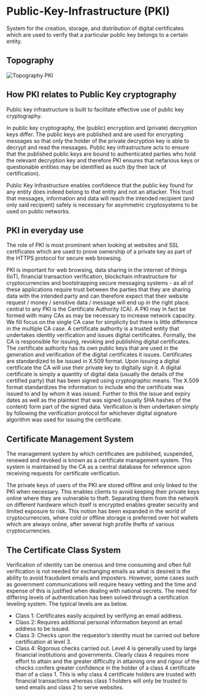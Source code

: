 # Public-Key-Infrastructure (PKI)
 System for the creation, storage, and distribution of digital certificates which are used to verify that a particular public key belongs to a certain entity.
 
 ## Topography 
![Topography PKI](https://user-images.githubusercontent.com/84944319/151466372-ee4d6c9b-b3dc-4d30-985e-280b5c71bfc2.jpg)

## How PKI relates to Public Key cryptography
Public key infrastructure is built to facilitate effective use of public key cryptography.

In public key cryptography, the (public) encryption and (private) decryption keys differ. The public keys are published and are used for encrypting messages so that only the holder of the private decryption key is able to decrypt and read the messages. Public key infrastructure acts to ensure that the published public keys are bound to authenticated parties who hold the relevant decryption key and therefore PKI ensures that nefarious keys or questionable entities may be identified as such (by their lack of certification).

Public Key Infrastructure enables confidence that the public key found for any entity does indeed belong to that entity and not an attacker. This trust that messages, information and data will reach the intended recipient (and only said recipient) safely is necessary for asymmetric cryptosystems to be used on public networks.

## PKI in everyday use
The role of PKI is most prominent when looking at websites and SSL certificates which are used to prove ownership of a private key as part of the HTTPS protocol for secure web browsing.

PKI is important for web browsing, data sharing in the internet of things (IoT), financial transaction verification, blockchain infrastructure for cryptocurrencies and bootstrapping secure messaging systems - as all of these applications require trust between the parties that they are sharing data with the intended party and can therefore expect that their website request / money / sensitive data / message will end up in the right place.
central to any PKI is the Certificate Authority (CA). A PKI may in fact be formed with many CAs as may be necessary to increase network capacity. We fill focus on the single CA case for simplicity but there is little difference in the multiple CA case. A certificate authority is a trusted entity that undertakes identity verification and issues digital certificates. Formally, the CA is responsible for issuing, revoking and publishing digital certificates.
The certificate authority has its own public keys that are used in the generation and verification of the digital certificates it issues. Certificates are standardized to be issued in X.509 format. Upon issuing a digital certificate the CA will use their private key to digitally sign it. A digital certificate is simply a quantity of digital data (usually the details of the certified party) that has been signed using cryptographic means. The X.509 format standardizes the information to include who the certificate was issued to and by whom it was issued. Further to this the issue and expiry dates as well as the plaintext that was signed (usually SHA hashes of the content) form part of the signed data. Verification is then undertaken simply by following the verification protocol for whichever digital signature algorithm was used for issuing the certificate.

## Certificate Management System
The management system by which certificates are published, suspended, renewed and revoked is known as a certificate management system. This system is maintained by the CA as a central database for reference upon receiving requests for certificate verification.

The private keys of users of the PKI are stored offline and only linked to the PKI when necessary. This enables clients to avoid keeping their private keys online where they are vulnerable to theft. Separating them from the network on different hardware which itself is encrypted enables greater security and limited exposure to risk. This notion has been expanded in the world of cryptocurrencies, where cold or offline storage is preferred over hot wallets which are always online, after several high profile thefts of various cryptocurrencies.

## The Certificate Class System
Verification of identity can be onerous and time consuming and often full verification is not needed for exchanging emails as what is desired is the ability to avoid fraudulent emails and imposters. However, some cases such as government communications will require heavy vetting and the time and expense of this is justified when dealing with national secrets. The need for differing levels of authentication has been solved through a certification leveling system. The typical levels are as below.

* Class 1: Certificates easily acquired by verifying an email address.
* Class 2: Requires additional personal information beyond an email address to be issued.
* Class 3: Checks upon the requestor’s identity must be carried out before certification at level 3.
* Class 4: Rigorous checks carried out. Level 4 is generally used by large financial institutions and governments.
Clearly class 4 requires more effort to attain and the greater difficulty in attaining one and rigour of the checks confers greater confidence in the holder of a class 4 certificate than of a class 1. This is why class 4 certificate holders are trusted with financial transactions whereas class 1 holders will only be trusted to send emails and class 2 to serve websites.
